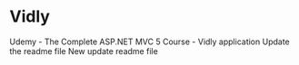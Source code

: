 # Vidly
Udemy - The Complete ASP.NET MVC 5 Course - Vidly application
Update the readme file
New update readme file
